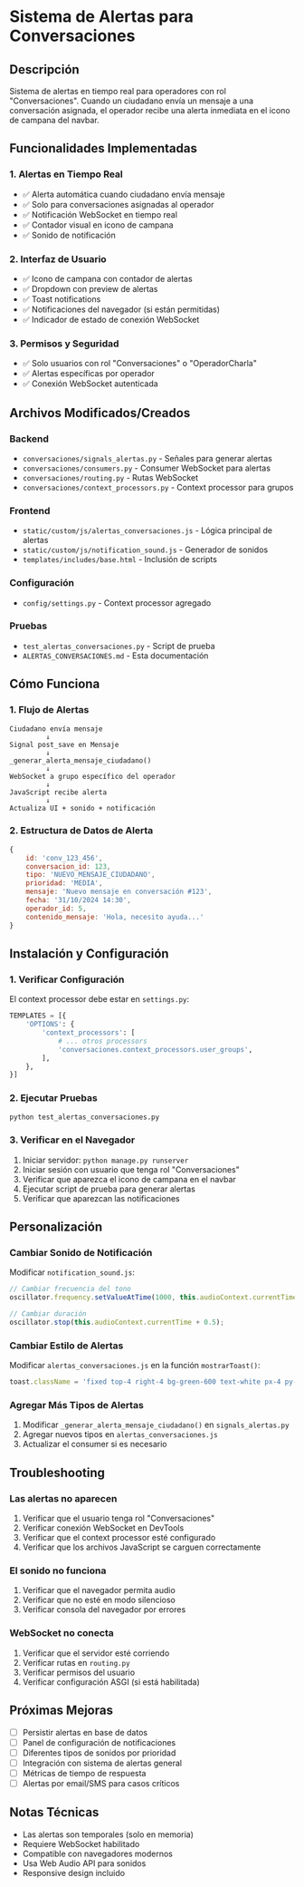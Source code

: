 # Sistema de Alertas para Conversaciones

## Descripción

Sistema de alertas en tiempo real para operadores con rol "Conversaciones". Cuando un ciudadano envía un mensaje a una conversación asignada, el operador recibe una alerta inmediata en el icono de campana del navbar.

## Funcionalidades Implementadas

### 1. Alertas en Tiempo Real
- ✅ Alerta automática cuando ciudadano envía mensaje
- ✅ Solo para conversaciones asignadas al operador
- ✅ Notificación WebSocket en tiempo real
- ✅ Contador visual en icono de campana
- ✅ Sonido de notificación

### 2. Interfaz de Usuario
- ✅ Icono de campana con contador de alertas
- ✅ Dropdown con preview de alertas
- ✅ Toast notifications
- ✅ Notificaciones del navegador (si están permitidas)
- ✅ Indicador de estado de conexión WebSocket

### 3. Permisos y Seguridad
- ✅ Solo usuarios con rol "Conversaciones" o "OperadorCharla"
- ✅ Alertas específicas por operador
- ✅ Conexión WebSocket autenticada

## Archivos Modificados/Creados

### Backend
- `conversaciones/signals_alertas.py` - Señales para generar alertas
- `conversaciones/consumers.py` - Consumer WebSocket para alertas
- `conversaciones/routing.py` - Rutas WebSocket
- `conversaciones/context_processors.py` - Context processor para grupos

### Frontend
- `static/custom/js/alertas_conversaciones.js` - Lógica principal de alertas
- `static/custom/js/notification_sound.js` - Generador de sonidos
- `templates/includes/base.html` - Inclusión de scripts

### Configuración
- `config/settings.py` - Context processor agregado

### Pruebas
- `test_alertas_conversaciones.py` - Script de prueba
- `ALERTAS_CONVERSACIONES.md` - Esta documentación

## Cómo Funciona

### 1. Flujo de Alertas

```
Ciudadano envía mensaje
         ↓
Signal post_save en Mensaje
         ↓
_generar_alerta_mensaje_ciudadano()
         ↓
WebSocket a grupo específico del operador
         ↓
JavaScript recibe alerta
         ↓
Actualiza UI + sonido + notificación
```

### 2. Estructura de Datos de Alerta

```javascript
{
    id: 'conv_123_456',
    conversacion_id: 123,
    tipo: 'NUEVO_MENSAJE_CIUDADANO',
    prioridad: 'MEDIA',
    mensaje: 'Nuevo mensaje en conversación #123',
    fecha: '31/10/2024 14:30',
    operador_id: 5,
    contenido_mensaje: 'Hola, necesito ayuda...'
}
```

## Instalación y Configuración

### 1. Verificar Configuración

El context processor debe estar en `settings.py`:

```python
TEMPLATES = [{
    'OPTIONS': {
        'context_processors': [
            # ... otros processors
            'conversaciones.context_processors.user_groups',
        ],
    },
}]
```

### 2. Ejecutar Pruebas

```bash
python test_alertas_conversaciones.py
```

### 3. Verificar en el Navegador

1. Iniciar servidor: `python manage.py runserver`
2. Iniciar sesión con usuario que tenga rol "Conversaciones"
3. Verificar que aparezca el icono de campana en el navbar
4. Ejecutar script de prueba para generar alertas
5. Verificar que aparezcan las notificaciones

## Personalización

### Cambiar Sonido de Notificación

Modificar `notification_sound.js`:

```javascript
// Cambiar frecuencia del tono
oscillator.frequency.setValueAtTime(1000, this.audioContext.currentTime);

// Cambiar duración
oscillator.stop(this.audioContext.currentTime + 0.5);
```

### Cambiar Estilo de Alertas

Modificar `alertas_conversaciones.js` en la función `mostrarToast()`:

```javascript
toast.className = 'fixed top-4 right-4 bg-green-600 text-white px-4 py-3 rounded-lg shadow-lg z-50 max-w-sm';
```

### Agregar Más Tipos de Alertas

1. Modificar `_generar_alerta_mensaje_ciudadano()` en `signals_alertas.py`
2. Agregar nuevos tipos en `alertas_conversaciones.js`
3. Actualizar el consumer si es necesario

## Troubleshooting

### Las alertas no aparecen

1. Verificar que el usuario tenga rol "Conversaciones"
2. Verificar conexión WebSocket en DevTools
3. Verificar que el context processor esté configurado
4. Verificar que los archivos JavaScript se carguen correctamente

### El sonido no funciona

1. Verificar que el navegador permita audio
2. Verificar que no esté en modo silencioso
3. Verificar consola del navegador por errores

### WebSocket no conecta

1. Verificar que el servidor esté corriendo
2. Verificar rutas en `routing.py`
3. Verificar permisos del usuario
4. Verificar configuración ASGI (si está habilitada)

## Próximas Mejoras

- [ ] Persistir alertas en base de datos
- [ ] Panel de configuración de notificaciones
- [ ] Diferentes tipos de sonidos por prioridad
- [ ] Integración con sistema de alertas general
- [ ] Métricas de tiempo de respuesta
- [ ] Alertas por email/SMS para casos críticos

## Notas Técnicas

- Las alertas son temporales (solo en memoria)
- Requiere WebSocket habilitado
- Compatible con navegadores modernos
- Usa Web Audio API para sonidos
- Responsive design incluido